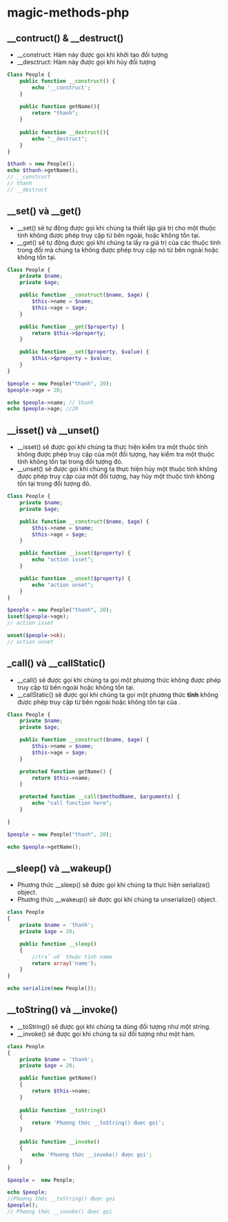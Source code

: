 # magic-methods-php

## __contruct() & __destruct()
- __construct: Hàm này được gọi khi khởi tạo đối tượng 
- __desctruct: Hàm này được gọi khi hủy đối tượng
```php
Class People {
    public function __construct() {
        echo '__construct';
    }
    
    public function getName(){
        return "thanh";
    }
    
    public function __destruct(){
        echo "__destruct";
    }
}

$thanh = new People();
echo $thanh->getName();
// __construct
// thanh
// __destruct
```
## __set() và __get() 
- __set() sẽ tự động được gọi khi chúng ta thiết lập giá trị cho một thuộc tính không được phép truy cập từ bên ngoài, hoặc không tồn tại.
-  __get() sẽ tự động được gọi khi chúng ta lấy ra giá trị của các thuộc tính trong đối mà chúng ta không được phép truy cập nó từ bên ngoài hoặc không tồn tại.
```php
Class People {
    private $name;
    private $age;

    public function __construct($name, $age) {
        $this->name = $name;
        $this->age = $age;
    }

    public function __get($property) {
        return $this->$property;
    }

    public function __set($property, $value) {
        $this->$property = $value;
    }
}

$people = new People("thanh", 20);
$people->age = 20;

echo $people->name; // thanh
echo $people->age; //20
```
## __isset() và __unset() 
- __isset() sẽ được gọi khi chúng ta thực hiện kiểm tra một thuộc tính không được phép truy cập của một đối tượng, hay kiểm tra một thuộc tính không tồn tại trong đối tượng đó.
- __unset() sẽ được gọi khi chúng ta thực hiện hủy một thuộc tính không được phép truy cập của một đối tượng, hay hủy một thuộc tính không tồn tại trong đối tượng đó. 
```php
Class People {
    private $name;
    private $age;

    public function __construct($name, $age) {
        $this->name = $name;
        $this->age = $age;
    }

    public function __isset($property) {
        echo "action isset";
    }

    public function __unset($property) {
        echo "action unset";
    }
}

$people = new People("thanh", 20);
isset($people->age);
// action isset

unset($people->ok);
// action unset
```
## _call() và __callStatic()
- __call() sẽ được gọi khi chúng ta gọi một phương thức không được phép truy cập từ bên ngoài hoặc không tồn tại.
- __callStatic() sẽ được gọi khi chúng ta gọi một phương thức <b>tĩnh</b> không được phép truy cập từ bên ngoài hoặc không tồn tại của .
```php
Class People {
    private $name;
    private $age;

    public function __construct($name, $age) {
        $this->name = $name;
        $this->age = $age;
    }

    protected function getName() {
        return $this->name;
    }

    protected function __call($methodName, $arguments) {
        echo "call function here";
    }

}

$people = new People("thanh", 20);

echo $people->getName();
```
## __sleep() và __wakeup()
- Phương thức __sleep() sẽ được gọi khi chúng ta thực hiện serialize() object. 
- Phương thức __wakeup() sẽ được gọi khi chúng ta unserialize() object.
```php
class People
{
    private $name = 'thanh';
    private $age = 20;

    public function __sleep()
    {
        //trả về thuộc tính name
        return array('name');
    }
}

echo serialize(new People());
```
## __toString() và __invoke()
- __toString() sẽ được gọi khi chúng ta dùng đối tượng như một string.
- __invoke() sẽ được gọi khi chúng ta sử đối tượng như một hàm.
```php
class People
{
    private $name = 'thanh';
    private $age = 20;

    public function getName()
    {
        return $this->name;
    }
    
    public function __toString()
    {
        return 'Phương thức __toString() được gọi';
    }

    public function __invoke()
    {
        echo 'Phương thức __invoke() được gọi';
    }
}

$people =  new People;

echo $people;
//Phương thức __toString() được gọi
$people();
// Phương thức __invoke() được gọi
```
